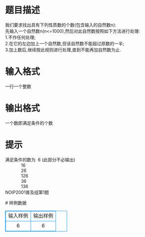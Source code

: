 # 

 
 # 题目描述 
<p>我们要求找出具有下列性质数的个数(包含输入的自然数n):<br />
先输入一个自然数n(n&lt;=1000),然后对此自然数按照如下方法进行处理:<br />
1.不作任何处理;<br />
2.在它的左边加上一个自然数,但该自然数不能超过原数的一半;<br />
3.加上数后,继续按此规则进行处理,直到不能再加自然数为止.</p> 

 
 # 输入格式 
<p>一行一个整数</p> 

 
 # 输出格式 
<p>一个数即满足条件的个数</p> 

 
 # 提示 
<p>满足条件的数为&nbsp;&nbsp;6&nbsp;(此部分不必输出)<br />
&nbsp;&nbsp;&nbsp;&nbsp;&nbsp;&nbsp;&nbsp;&nbsp;&nbsp;&nbsp;&nbsp;&nbsp;&nbsp;16<br />
&nbsp;&nbsp;&nbsp;&nbsp;&nbsp;&nbsp;&nbsp;&nbsp;&nbsp;&nbsp;&nbsp;&nbsp;&nbsp;26<br />
&nbsp;&nbsp;&nbsp;&nbsp;&nbsp;&nbsp;&nbsp;&nbsp;&nbsp;&nbsp;&nbsp;&nbsp;&nbsp;126<br />
&nbsp;&nbsp;&nbsp;&nbsp;&nbsp;&nbsp;&nbsp;&nbsp;&nbsp;&nbsp;&nbsp;&nbsp;&nbsp;36<br />
&nbsp;&nbsp;&nbsp;&nbsp;&nbsp;&nbsp;&nbsp;&nbsp;&nbsp;&nbsp;&nbsp;&nbsp;&nbsp;136<br />
NOIP2001普及组第1题</p> 
# 样例数据
<style>
        table,table tr th, table tr td { border:1px solid #0094ff; }
        table { width: 200px; min-height: 25px; line-height: 25px; text-align: center; border-collapse: collapse;}   
    </style>
<table>
	<tr>
		<td>输入样例</td>
		<td>输出样例</td>
	</tr>
<tr><td>6</td><td>6

</td></tr></table>
